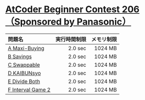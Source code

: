 # [AtCoder Beginner Contest 206（Sponsored by Panasonic）](https://atcoder.jp/contests/abc206)

問題名 | 実行時間制限 | メモリ制限
:-- | --: | --:
[A Maxi-Buying](https://atcoder.jp/contests/abc206/tasks/abc206_a) | 2.0 sec | 1024 MB
[B Savings](https://atcoder.jp/contests/abc206/tasks/abc206_b) | 2.0 sec | 1024 MB
[C Swappable](https://atcoder.jp/contests/abc206/tasks/abc206_c) | 2.0 sec | 1024 MB
[D KAIBUNsyo](https://atcoder.jp/contests/abc206/tasks/abc206_d) | 2.0 sec | 1024 MB
[E Divide Both](https://atcoder.jp/contests/abc206/tasks/abc206_e) | 2.0 sec | 1024 MB
[F Interval Game 2](https://atcoder.jp/contests/abc206/tasks/abc206_f) | 2.0 sec | 1024 MB
